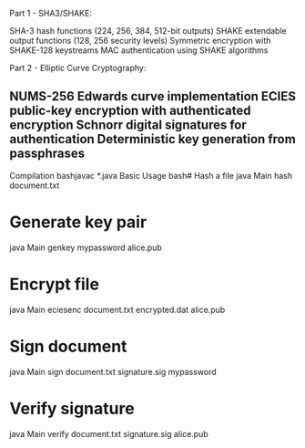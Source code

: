 Part 1 - SHA3/SHAKE:

SHA-3 hash functions (224, 256, 384, 512-bit outputs)
SHAKE extendable output functions (128, 256 security levels)
Symmetric encryption with SHAKE-128 keystreams
MAC authentication using SHAKE algorithms

Part 2 - Elliptic Curve Cryptography:

NUMS-256 Edwards curve implementation
ECIES public-key encryption with authenticated encryption
Schnorr digital signatures for authentication
Deterministic key generation from passphrases
---------------------------------------------------------------
Compilation
bashjavac *.java
Basic Usage
bash# Hash a file
java Main hash document.txt

# Generate key pair
java Main genkey mypassword alice.pub

# Encrypt file
java Main eciesenc document.txt encrypted.dat alice.pub

# Sign document
java Main sign document.txt signature.sig mypassword

# Verify signature
java Main verify document.txt signature.sig alice.pub
